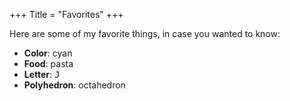+++
Title = "Favorites"
+++

Here are some of my favorite things, in case you wanted to know:


- **Color**: cyan
- **Food**: pasta
- **Letter**: <kbd>J</kbd>
- **Polyhedron**: octahedron


